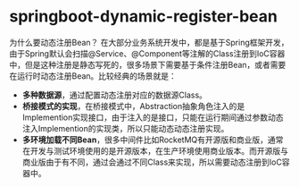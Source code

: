 # springboot-dynamic-register-bean
为什么要动态注册Bean？
在大部分业务系统开发中，都是基于Spring框架开发，由于Spring默认会扫描@Service、@Component等注解的Class注册到IoC容器中，但是这种注册是静态写死的，很多场景下需要基于条件注册Bean，或者需要在运行时动态注册Bean。比较经典的场景就是：
- **多种数据源**，通过配置动态注册对应的数据源Class。
- **桥接模式的实现**，在桥接模式中，Abstraction抽象角色注入的是Implemention实现接口，由于注入的是接口，只能在运行期间通过参数动态注入Implemention的实现类，所以只能动态动态注册实现。
- **多环境加载不同Bean**，很多中间件比如RocketMQ有开源版和商业版，通常在开发与测试环境使用的是开源版本，在生产环境使用商业版本。而开源版与商业版由于有不同，通过会通过不同Class来实现，所以需要动态注册到IoC容器中。
